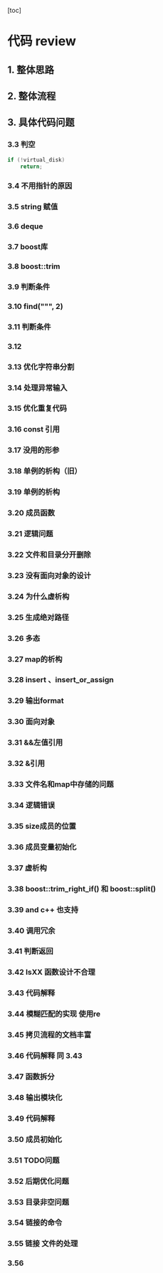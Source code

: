 [toc]

# 代码 review

## 1. 整体思路

## 2. 整体流程

## 3. 具体代码问题

### 3.3 判空

```c++
if (!virtual_disk)
    return;
```

### 3.4 不用指针的原因

### 3.5 string 赋值

### 3.6 deque

### 3.7 boost库

### 3.8 boost::trim

### 3.9 判断条件

### 3.10 find("\"", 2)

### 3.11 判断条件

### 3.12 

### 3.13 优化字符串分割

### 3.14 处理异常输入

### 3.15 优化重复代码

### 3.16 const 引用

### 3.17 没用的形参

### 3.18 单例的析构（旧）

### 3.19 单例的析构

### 3.20 成员函数

### 3.21 逻辑问题

### 3.22 文件和目录分开删除

### 3.23 没有面向对象的设计

### 3.24 为什么虚析构

### 3.25 生成绝对路径

### 3.26 多态

### 3.27 map的析构

### 3.28 insert 、insert_or_assign

### 3.29 输出format

### 3.30 面向对象

### 3.31 &&左值引用

### 3.32 &引用

### 3.33 文件名和map中存储的问题

### 3.34 逻辑错误

### 3.35 size成员的位置

### 3.36 成员变量初始化

### 3.37 虚析构

### 3.38 boost::trim_right_if()  和  boost::split()

### 3.39 and  c++ 也支持

### 3.40 调用冗余

### 3.41 判断返回

### 3.42 IsXX 函数设计不合理

### 3.43 代码解释

### 3.44 模糊匹配的实现   使用re

### 3.45 拷贝流程的文档丰富

### 3.46 代码解释  同 3.43

### 3.47 函数拆分

### 3.48 输出模块化

### 3.49 代码解释

### 3.50 成员初始化

### 3.51 TODO问题

### 3.52 后期优化问题

### 3.53 目录非空问题

### 3.54 链接的命令

### 3.55 链接 文件的处理

### 3.56